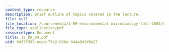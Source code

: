 ```yaml
---
content_type: resource
description: Brief outline of topics covered in the lecture.
file: null
file_location: /coursemedia/1-89-environmental-microbiology-fall-2004/0437f385aceb77e2836e944a841d9a27_12_09_04.pdf
file_type: application/pdf
resourcetype: Document
title: 12_09_04.pdf
uid: 0437f385-aceb-77e2-836e-944a841d9a27
---
```

